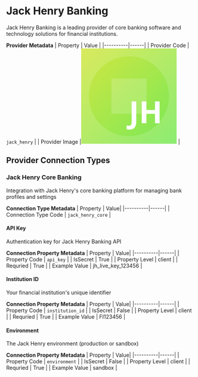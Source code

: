 # Jack Henry Banking
Jack Henry Banking is a leading provider of core banking software and technology solutions for financial institutions.

**Provider Metadata**
| Property | Value |
|----------|------|
| Provider Code | `jack_henry` |
| Provider Image |![Jack Henry Banking Provider Small Image](./images/jack_henry_small.png) |

## Provider Connection Types

<a name="jack_henry_core"></a>
### Jack Henry Core Banking
Integration with Jack Henry's core banking platform for managing bank profiles and settings

**Connection Type Metadata**
| Property | Value|
|----------|------|
| Connection Type Code | `jack_henry_core` |

<a name="jack_henry_core_api_key"></a>
#### API Key
Authentication key for Jack Henry Banking API

**Connection Property Metadata**
| Property | Value|
|----------|------|
| Property Code | `api_key` |
| IsSecret | True |
| Property Level | client |
| Requried | True |
| Example Value | jh_live_key_123456 |

<a name="jack_henry_core_institution_id"></a>
#### Institution ID
Your financial institution's unique identifier

**Connection Property Metadata**
| Property | Value|
|----------|------|
| Property Code | `institution_id` |
| IsSecret | False |
| Property Level | client |
| Requried | True |
| Example Value | FI123456 |

<a name="jack_henry_core_environment"></a>
#### Environment
The Jack Henry environment (production or sandbox)

**Connection Property Metadata**
| Property | Value|
|----------|------|
| Property Code | `environment` |
| IsSecret | False |
| Property Level | client |
| Requried | True |
| Example Value | sandbox |



